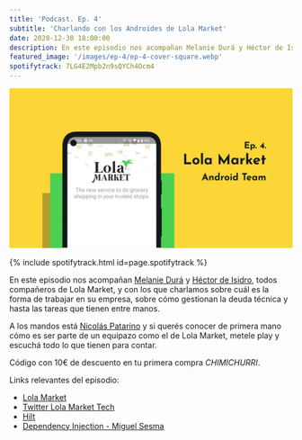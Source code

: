 ```yaml
---
title: 'Podcast. Ep. 4'
subtitle: 'Charlando con los Androides de Lola Market'
date: 2020-12-30 18:00:00
description: En este episodio nos acompañan Melanie Durá y Héctor de Isidro, todos compañeros de Lola Market.
featured_image: '/images/ep-4/ep-4-cover-square.webp'
spotifytrack: 7LG4E2Mpb2n9sQYCh4Ocm4
---
```


![](/images/ep-4/cover-ep-4.webp)

{% include spotifytrack.html id=page.spotifytrack %}

En este episodio nos acompañan [Melanie Durá](https://twitter.com/melanie_dura) y [Héctor de Isidro](https://twitter.com/hector6872), todos compañeros de Lola Market, y con los que charlamos sobre cuál es la forma de trabajar en su empresa, sobre cómo gestionan la deuda técnica y hasta las tareas que tienen entre manos.

A los mandos está [Nicolás Patarino](https://twitter.com/npatarino) y si querés conocer de primera mano cómo es ser parte de un equipazo como el de Lola Market, metele play y escuchá todo lo que tienen para contar.

Código con 10€ de descuento en tu primera compra _CHIMICHURRI_.

Links relevantes del episodio:

* [Lola Market](https://lolamarket.com/)
* [Twitter Lola Market Tech](https://twitter.com/Tech_LolaMarket)
* [Hilt](https://developer.android.com/training/dependency-injection/hilt-android?hl=es-419)
* [Dependency Injection - Miguel Sesma](https://www.youtube.com/watch?v=2lD_vqvZ2zo)
